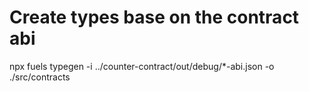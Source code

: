 # Create types base on the contract abi
npx fuels typegen -i ../counter-contract/out/debug/*-abi.json -o ./src/contracts
